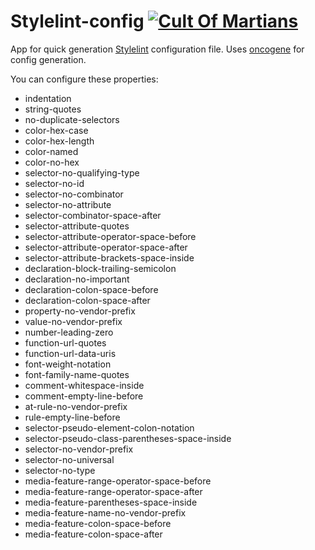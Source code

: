 # Stylelint-config [![Cult Of Martians][cult-img]][cult]
App for quick generation [Stylelint](https://stylelint.io/) configuration file.
Uses [oncogene](https://github.com/gwer/oncogene) for config generation.

You can configure these properties:

* indentation
* string-quotes
* no-duplicate-selectors
* color-hex-case
* color-hex-length
* color-named
* color-no-hex
* selector-no-qualifying-type
* selector-no-id
* selector-no-combinator
* selector-no-attribute
* selector-combinator-space-after
* selector-attribute-quotes
* selector-attribute-operator-space-before
* selector-attribute-operator-space-after
* selector-attribute-brackets-space-inside
* declaration-block-trailing-semicolon
* declaration-no-important
* declaration-colon-space-before
* declaration-colon-space-after
* property-no-vendor-prefix
* value-no-vendor-prefix
* number-leading-zero
* function-url-quotes
* function-url-data-uris
* font-weight-notation
* font-family-name-quotes
* comment-whitespace-inside
* comment-empty-line-before
* at-rule-no-vendor-prefix
* rule-empty-line-before
* selector-pseudo-element-colon-notation
* selector-pseudo-class-parentheses-space-inside
* selector-no-vendor-prefix
* selector-no-universal
* selector-no-type
* media-feature-range-operator-space-before
* media-feature-range-operator-space-after
* media-feature-parentheses-space-inside
* media-feature-name-no-vendor-prefix
* media-feature-colon-space-before
* media-feature-colon-space-after

[cult-img]: http://cultofmartians.com/assets/badges/badge.svg
[cult]: http://cultofmartians.com/tasks/stylelint-generator.html
